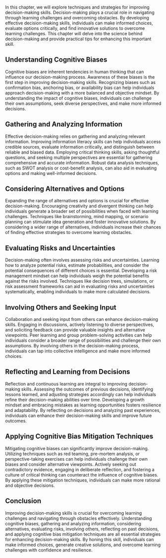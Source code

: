 
In this chapter, we will explore techniques and strategies for improving decision-making skills. Decision-making plays a crucial role in navigating through learning challenges and overcoming obstacles. By developing effective decision-making skills, individuals can make informed choices, evaluate options critically, and find innovative solutions to overcome learning challenges. This chapter will delve into the science behind decision-making and provide practical tips for enhancing this important skill.

Understanding Cognitive Biases
------------------------------

Cognitive biases are inherent tendencies in human thinking that can influence our decision-making process. Awareness of these biases is the first step in improving decision-making skills. Recognizing biases such as confirmation bias, anchoring bias, or availability bias can help individuals approach decision-making with a more balanced and objective mindset. By understanding the impact of cognitive biases, individuals can challenge their own assumptions, seek diverse perspectives, and make more informed decisions.

Gathering and Analyzing Information
-----------------------------------

Effective decision-making relies on gathering and analyzing relevant information. Improving information literacy skills can help individuals access credible sources, evaluate information critically, and distinguish between reliable and biased data. Employing critical thinking skills, asking thoughtful questions, and seeking multiple perspectives are essential for gathering comprehensive and accurate information. Robust data analysis techniques, such as SWOT analysis or cost-benefit analysis, can also aid in evaluating options and making well-informed decisions.

Considering Alternatives and Options
------------------------------------

Expanding the range of alternatives and options is crucial for effective decision-making. Encouraging creativity and divergent thinking can help individuals generate a broader set of possibilities when faced with learning challenges. Techniques like brainstorming, mind mapping, or scenario planning can stimulate idea generation and foster innovative solutions. By considering a wider range of alternatives, individuals increase their chances of finding effective strategies to overcome learning obstacles.

Evaluating Risks and Uncertainties
----------------------------------

Decision-making often involves assessing risks and uncertainties. Learning how to analyze potential risks, estimate probabilities, and consider the potential consequences of different choices is essential. Developing a risk management mindset can help individuals weigh the potential benefits against the risks involved. Techniques like decision trees, simulations, or risk assessment frameworks can aid in evaluating risks and uncertainties systematically, enabling individuals to make more calculated decisions.

Involving Others and Seeking Input
----------------------------------

Collaboration and seeking input from others can enhance decision-making skills. Engaging in discussions, actively listening to diverse perspectives, and soliciting feedback can provide valuable insights and alternative viewpoints. Peer learning and group problem-solving activities can help individuals consider a broader range of possibilities and challenge their own assumptions. By involving others in the decision-making process, individuals can tap into collective intelligence and make more informed choices.

Reflecting and Learning from Decisions
--------------------------------------

Reflection and continuous learning are integral to improving decision-making skills. Assessing the outcomes of previous decisions, identifying lessons learned, and adjusting strategies accordingly can help individuals refine their decision-making abilities over time. Developing a growth mindset and embracing mistakes as learning opportunities fosters resilience and adaptability. By reflecting on decisions and analyzing past experiences, individuals can enhance their decision-making skills and improve future outcomes.

Applying Cognitive Bias Mitigation Techniques
---------------------------------------------

Mitigating cognitive biases can significantly improve decision-making. Utilizing techniques such as red teaming, pre-mortem analysis, or perspective-taking exercises can help individuals challenge their own biases and consider alternative viewpoints. Actively seeking out contradictory evidence, engaging in deliberate reflection, and fostering a culture of critical thinking can counteract the influence of cognitive biases. By applying these mitigation techniques, individuals can make more rational and objective decisions.

Conclusion
----------

Improving decision-making skills is crucial for overcoming learning challenges and navigating through obstacles effectively. Understanding cognitive biases, gathering and analyzing information, considering alternatives, evaluating risks, involving others, reflecting on past decisions, and applying cognitive bias mitigation techniques are all essential strategies for enhancing decision-making skills. By honing this skill, individuals can make informed choices, generate creative solutions, and overcome learning challenges with confidence and resilience.
